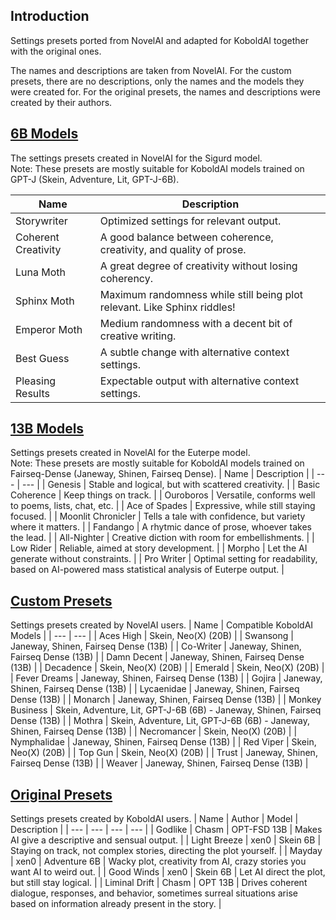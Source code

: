 ## Introduction
Settings presets ported from NovelAI and adapted for KoboldAI together with the original ones.

The names and descriptions are taken from NovelAI. For the custom presets, there are no descriptions, only the names and the models they were created for. For the original presets, the names and descriptions were created by their authors.

## [6B Models](https://drive.google.com/drive/folders/1mXG126USSEfJmd444QgGMgGQScABAPou)
The settings presets created in NovelAI for the Sigurd model. <br>
Note: These presets are mostly suitable for KoboldAI models trained on GPT-J (Skein, Adventure, Lit, GPT-J-6B).

| Name | Description |
| --- | --- |
| Storywriter | Optimized settings for relevant output. |
| Coherent Creativity | A good balance between coherence, creativity, and quality of prose. |
| Luna Moth | A great degree of creativity without losing coherency. |
| Sphinx Moth | Maximum randomness while still being plot relevant. Like Sphinx riddles! |
| Emperor Moth | Medium randomness with a decent bit of creative writing. |
| Best Guess | A subtle change with alternative context settings. |
| Pleasing Results | Expectable output with alternative context settings. |
## [13B Models](https://drive.google.com/drive/folders/1kTKfVn0nvYdv7IsUOQbpGWc_1SMP15wn)
Settings presets created in NovelAI for the Euterpe model. <br>
Note: These presets are mostly suitable for KoboldAI models trained on Fairseq-Dense (Janeway, Shinen, Fairseq Dense).
| Name | Description |
| --- | --- |
| Genesis | Stable and logical, but with scattered creativity. |
| Basic Coherence | Keep things on track. |
| Ouroboros | Versatile, conforms well to poems, lists, chat, etc. |
| Ace of Spades | Expressive, while still staying focused. |
| Moonlit Chronicler | Tells a tale with confidence, but variety where it matters. |
| Fandango | A rhytmic dance of prose, whoever takes the lead. |
| All-Nighter | Creative diction with room for embellishments. |
| Low Rider | Reliable, aimed at story development. |
| Morpho | Let the AI generate without constraints. |
| Pro Writer | Optimal setting for readability, based on AI-powered mass statistical analysis of Euterpe output. |
## [Custom Presets](https://drive.google.com/drive/folders/1BFZZY5-lunsZYvtJ9vstiBkH8FY6uj-0)
Settings presets created by NovelAI users.
| Name | Compatible KoboldAI Models |
| --- | --- |
| Aces High | Skein, Neo(X) (20B) |
| Swansong | Janeway, Shinen, Fairseq Dense (13B) |
| Co-Writer | Janeway, Shinen, Fairseq Dense (13B) |
| Damn Decent | Janeway, Shinen, Fairseq Dense (13B) |
| Decadence | Skein, Neo(X) (20B) |
| Emerald | Skein, Neo(X) (20B) |
| Fever Dreams | Janeway, Shinen, Fairseq Dense (13B) |
| Gojira | Janeway, Shinen, Fairseq Dense (13B) |
| Lycaenidae | Janeway, Shinen, Fairseq Dense (13B) |
| Monarch | Janeway, Shinen, Fairseq Dense (13B) |
| Monkey Business | Skein, Adventure, Lit, GPT-J-6B (6B) - Janeway, Shinen, Fairseq Dense (13B) |
| Mothra | Skein, Adventure, Lit, GPT-J-6B (6B) - Janeway, Shinen, Fairseq Dense (13B) |
| Necromancer | Skein, Neo(X) (20B) |
| Nymphalidae | Janeway, Shinen, Fairseq Dense (13B) |
| Red Viper | Skein, Neo(X) (20B) |
| Top Gun | Skein, Neo(X) (20B) |
| Trust | Janeway, Shinen, Fairseq Dense (13B) |
| Weaver | Janeway, Shinen, Fairseq Dense (13B) |
## [Original Presets](https://drive.google.com/drive/folders/1DU0jXN8TtDEpPVZAlEn7ZsYYhh0io4qa)
Settings presets created by KoboldAI users.
| Name | Author | Model | Description |
| --- | --- | --- | --- |
| Godlike | Chasm | OPT-FSD 13B | Makes AI give a descriptive and sensual output. |
| Light Breeze | xen0 | Skein 6B | Staying on track, not complex stories, directing the plot yourself. |
| Mayday | xen0 | Adventure 6B | Wacky plot, creativity from AI, crazy stories you want AI to weird out. |
| Good Winds | xen0 | Skein 6B | Let AI direct the plot, but still stay logical. |
| Liminal Drift | Chasm | OPT 13B | Drives coherent dialogue, responses, and behavior, sometimes surreal situations arise based on information already present in the story. |